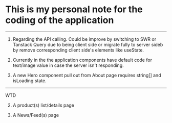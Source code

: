 # **This is my personal note for the coding of the application**

---

1. Regarding the API calling. Could be improve by switching to SWR or Tanstack Query due to being client side or migrate fully to server sideb by remove corresponding client side's elements like useState.

2. Currently in the the application components have default code for text/image value in case the server isn't responding.

4. A new Hero component pull out from About page requires string[] and isLoading state.

---

WTD

<!-- 1. Link Strapi api with navbar -->

2. A product(s) list/details page

3. A News/Feed(s) page
